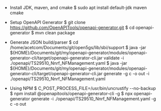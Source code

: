 
* Install JDK, maven, and cmake
$ sudo apt install default-jdk maven cmake

* Setup OpenAPI Generator
$ git clone https://github.com/OpenAPITools/openapi-generator.git
$ cd openapi-generator
$ mvn clean package

* Generate JSON build/parser
$ cd /home/acetcom/Documents/git/open5gs/lib/sbi/support
$ java -jar ${HOME}/Documents/git/my/openapi-generator/modules/openapi-generator-cli/target/openapi-generator-cli.jar validate -i ./openapi/TS29510_Nnrf_NFManagement.yaml
$ java -jar ${HOME}/Documents/git/my/openapi-generator/modules/openapi-generator-cli/target/openapi-generator-cli.jar generate -g c -o out -i ./openapi/TS29510_Nnrf_NFManagement.yaml

* Using NPM
$ C_POST_PROCESS_FILE=/usr/bin/uncrustify --no-backup
$ npm install @openapitools/openapi-generator-cli -g
$ npx openapi-generator generate -i ./openapi/TS29510_Nnrf_NFManagement.yaml -g c -o out
